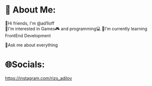 # 💫 About Me:

👋Hi friends, I'm @ad1loff																											
👀I'm interested in Games🎮 and programming💻
🌱I'm currently learning FrontEnd Development

💬Ask me about everything

# 🌐Socials:

https://instagram.com/rizo_adilov
